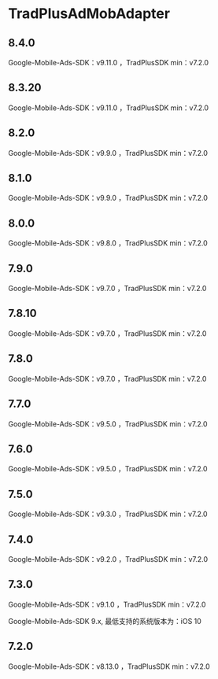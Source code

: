 # TradPlusAdMobAdapter

## 8.4.0

Google-Mobile-Ads-SDK：v9.11.0 ，TradPlusSDK min：v7.2.0

## 8.3.20

Google-Mobile-Ads-SDK：v9.11.0 ，TradPlusSDK min：v7.2.0

## 8.2.0

Google-Mobile-Ads-SDK：v9.9.0 ，TradPlusSDK min：v7.2.0

## 8.1.0

Google-Mobile-Ads-SDK：v9.9.0 ，TradPlusSDK min：v7.2.0

## 8.0.0

Google-Mobile-Ads-SDK：v9.8.0 ，TradPlusSDK min：v7.2.0

## 7.9.0

Google-Mobile-Ads-SDK：v9.7.0 ，TradPlusSDK min：v7.2.0

## 7.8.10

Google-Mobile-Ads-SDK：v9.7.0 ，TradPlusSDK min：v7.2.0

## 7.8.0

Google-Mobile-Ads-SDK：v9.7.0 ，TradPlusSDK min：v7.2.0

## 7.7.0

Google-Mobile-Ads-SDK：v9.5.0 ，TradPlusSDK min：v7.2.0

## 7.6.0

Google-Mobile-Ads-SDK：v9.5.0 ，TradPlusSDK min：v7.2.0

## 7.5.0

Google-Mobile-Ads-SDK：v9.3.0 ，TradPlusSDK min：v7.2.0

## 7.4.0

Google-Mobile-Ads-SDK：v9.2.0 ，TradPlusSDK min：v7.2.0

## 7.3.0

Google-Mobile-Ads-SDK：v9.1.0 ，TradPlusSDK min：v7.2.0

Google-Mobile-Ads-SDK 9.x, 最低支持的系统版本为：iOS 10

## 7.2.0

Google-Mobile-Ads-SDK：v8.13.0 ，TradPlusSDK min：v7.2.0